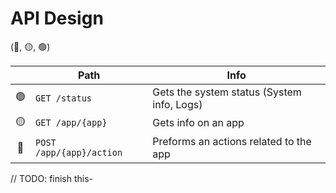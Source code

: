 # API Design

(🔴, 🟡, 🟢)

|     | Path                     | Info                                       |
| :-: | ------------------------ | ------------------------------------------ |
| 🟢  | `GET /status`            | Gets the system status (System info, Logs) |
| 🟡  | `GET /app/{app}`         | Gets info on an app                        |
| 🔴  | `POST /app/{app}/action` | Preforms an actions related to the app     |

// TODO: finish this-
